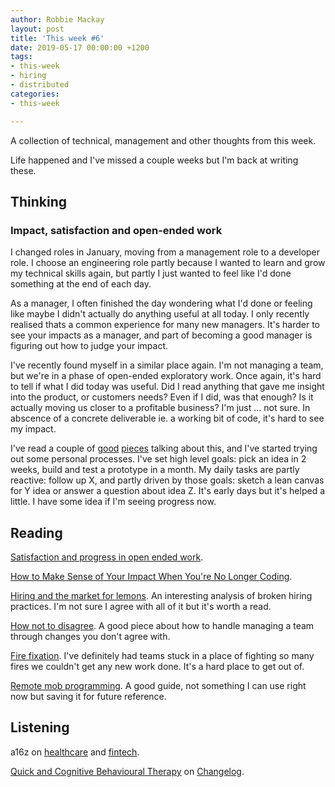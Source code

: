 ```yaml
---
author: Robbie Mackay
layout: post
title: 'This week #6'
date: 2019-05-17 00:00:00 +1200
tags:
- this-week
- hiring
- distributed
categories:
- this-week

---
```

A collection of technical, management and other thoughts from this week.

Life happened and I've missed a couple weeks but I'm back at writing these. 

## Thinking

### Impact, satisfaction and open-ended work

I changed roles in January, moving from a management role to a developer role. I choose an engineering role partly because I wanted to learn and grow my technical skills again, but partly I just wanted to feel like I'd done something at the end of each day.

As a manager, I often finished the day wondering what I'd done or feeling like maybe I didn't actually do anything useful at all today. I only recently realised thats a common experience for many new managers. It's harder to see your impacts as a manager, and part of becoming a good manager is figuring out how to judge your impact.

I've recently found myself in a similar place again. I'm not managing a team, but we're in a phase of open-ended exploratory work. Once again, it's hard to tell if what I did today was useful. Did I read anything that gave me insight into the product, or customers needs? Even if I did, was that enough? Is it actually moving us closer to a profitable business? I'm just ... not sure. In abscence of a concrete deliverable ie. a working bit of code, it's hard to see my impact.

I've read a couple of [good](https://blog.andymatuschak.org/post/159979927467/satisfaction-and-progress-in-open-ended-work) [pieces](https://blog.coleadership.com/how-to-make-sense-of-your-impact-when-youre-no-longer-coding/) talking about this, and I've started trying out some personal processes. I've set high level goals: pick an idea in 2 weeks, build and test a prototype in a month. My daily tasks are partly reactive: follow up X, and partly driven by those goals: sketch a lean canvas for Y idea or answer a question about idea Z. It's early days but it's helped a little. I have some idea if I'm seeing progress now.

## Reading

[Satisfaction and progress in open ended work](https://blog.andymatuschak.org/post/159979927467/satisfaction-and-progress-in-open-ended-work).

[How to Make Sense of Your Impact When You're No Longer Coding](https://blog.coleadership.com/how-to-make-sense-of-your-impact-when-youre-no-longer-coding/ "How to Make Sense of Your Impact When You're No Longer Coding"). 

[Hiring and the market for lemons](https://danluu.com/hiring-lemons/ "Hiring and the market for lemons"). An interesting analysis of broken hiring practices. I'm not sure I agree with all of it but it's worth a read.

[How not to disagree](http://boz.com/articles/disagree.html "How not to disagree"). A good piece about how to handle managing a team through changes you don't agree with. 

[Fire fixation](https://lethain.com/fire-fixation/ "https://lethain.com/fire-fixation/"). I've definitely had teams stuck in a place of fighting so many fires we couldn't get any new work done. It's a hard place to get out of.

[Remote mob programming](https://www.remotemobprogramming.org/ "Remote mob programming"). A good guide, not something I can use right now but saving it for future reference.

## Listening

a16z on [healthcare](https://soundcloud.com/a16z/building-software-company-healthcare) and [fintech]().

[Quick and Cognitive Behavioural Therapy](https://changelog.com/podcast/345) on [Changelog](https://changelog.com/podcast).